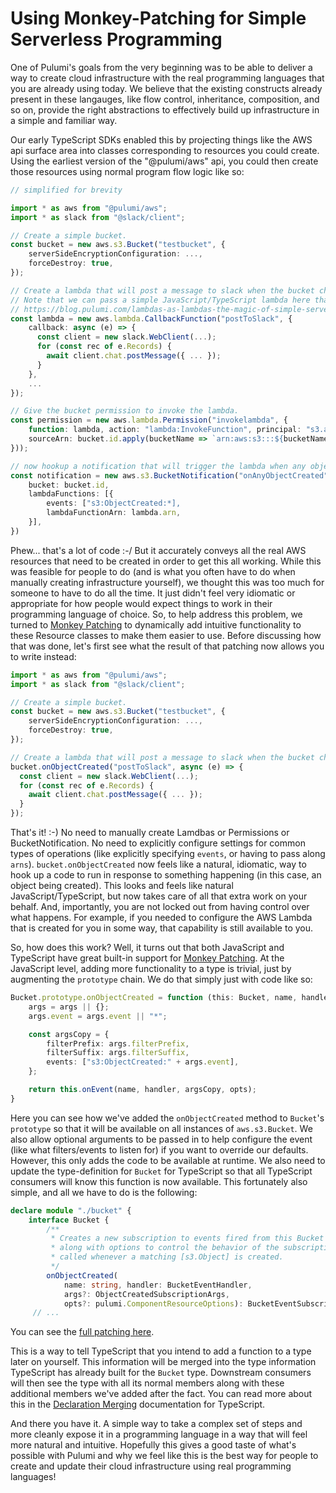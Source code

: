 # Using Monkey-Patching for Simple Serverless Programming

One of Pulumi's goals from the very beginning was to be able to deliver a way to create cloud infrastructure with the real programming languages that you are already using today. We believe that the existing constructs already present in these langauges, like flow control, inheritance, composition, and so on, provide the right abstractions to effectively build up infrastructure in a simple and familiar way.

Our early TypeScript SDKs enabled this by projecting things like the AWS api surface area into classes corresponding to resources you could create.  Using the earliest version of the "@pulumi/aws" api, you could then create those resources using normal program flow logic like so:

```ts
// simplified for brevity

import * as aws from "@pulumi/aws";
import * as slack from "@slack/client";

// Create a simple bucket.
const bucket = new aws.s3.Bucket("testbucket", {
    serverSideEncryptionConfiguration: ...,
    forceDestroy: true,
});

// Create a lambda that will post a message to slack when the bucket changes.
// Note that we can pass a simple JavaScript/TypeScript lambda here thanks to the magic of Lambdas as Lambdas:
// https://blog.pulumi.com/lambdas-as-lambdas-the-magic-of-simple-serverless-functions
const lambda = new aws.lambda.CallbackFunction("postToSlack", { 
    callback: async (e) => {
      const client = new slack.WebClient(...);
      for (const rec of e.Records) {
        await client.chat.postMessage({ ... });
      }
    },
    ...
});

// Give the bucket permission to invoke the lambda.
const permission = new aws.lambda.Permission("invokelambda", {
    function: lambda, action: "lambda:InvokeFunction", principal: "s3.amazonaws.com",
    sourceArn: bucket.id.apply(bucketName => `arn:aws:s3:::${bucketName}`),
}));

// now hookup a notification that will trigger the lambda when any object is created in the bucket.
const notification = new aws.s3.BucketNotification("onAnyObjectCreated", {
    bucket: bucket.id,
    lambdaFunctions: [{
        events: ["s3:ObjectCreated:*],
        lambdaFunctionArn: lambda.arn,
    }],
})
```

Phew... that's a lot of code :-/   But it accurately conveys all the real AWS resources that need to be created in order to get this all working.  While this was feasible for people to do (and is what you often have to do when manually creating infrastructure yourself), we thought this was too much for someone to have to do all the time.  It just didn't feel very idiomatic or appropriate for how people would expect things to work in their programming language of choice.  So, to help address this problem, we turned to [Monkey Patching](https://en.wikipedia.org/wiki/Monkey_patch) to dynamically add intuitive functionality to these Resource classes to make them easier to use.  Before discussing how that was done, let's first see what the result of that patching now allows you to write instead:

```ts
import * as aws from "@pulumi/aws";
import * as slack from "@slack/client";

// Create a simple bucket.
const bucket = new aws.s3.Bucket("testbucket", {
    serverSideEncryptionConfiguration: ...,
    forceDestroy: true,
});

// Create a lambda that will post a message to slack when the bucket changes.
bucket.onObjectCreated("postToSlack", async (e) => {
  const client = new slack.WebClient(...);
  for (const rec of e.Records) {
    await client.chat.postMessage({ ... });
  }
});
```

That's it! :-)  No need to manually create Lamdbas or Permissions or BucketNotification.  No need to explicitly configure settings for common types of operations (like explicitly specifying `events`, or having to pass along `arns`).  `bucket.onObjectCreated` now feels like a natural, idiomatic, way to hook up a code to run in response to something happening (in this case, an object being created).  This looks and feels like natural JavaScript/TypeScript, but now takes care of all that extra work on your behalf.  And, importantly, you are not locked out from having control over what happens.  For example, if you needed to configure the AWS Lambda that is created for you in some way, that capability is still available to you.

So, how does this work?  Well, it turns out that both JavaScript and TypeScript have great built-in support for  [Monkey Patching](https://en.wikipedia.org/wiki/Monkey_patch).  At the JavaScript level, adding more functionality to a type is trivial, just by augmenting the `prototype` chain.  We do that simply just with code like so:

```ts
Bucket.prototype.onObjectCreated = function (this: Bucket, name, handler, args, opts) {
    args = args || {};
    args.event = args.event || "*";

    const argsCopy = {
        filterPrefix: args.filterPrefix,
        filterSuffix: args.filterSuffix,
        events: ["s3:ObjectCreated:" + args.event],
    };

    return this.onEvent(name, handler, argsCopy, opts);
}
```

Here you can see how we've added the `onObjectCreated` method to `Bucket`'s `prototype` so that it will be available on all instances of `aws.s3.Bucket`.  We also allow optional arguments to be passed in to help configure the event (like what filters/events to listen for) if you want to override our defaults.  However, this only adds the code to be available at runtime.  We also need to update the type-definition for `Bucket` for TypeScript so that all TypeScript consumers will know this function is now available.  This fortunately also simple, and all we have to do is the following:

```ts
declare module "./bucket" {
    interface Bucket {
        /**
         * Creates a new subscription to events fired from this Bucket to the handler provided,
         * along with options to control the behavior of the subscription.  The handler will be
         * called whenever a matching [s3.Object] is created.
         */
        onObjectCreated(
            name: string, handler: BucketEventHandler,
            args?: ObjectCreatedSubscriptionArgs,
            opts?: pulumi.ComponentResourceOptions): BucketEventSubscription;
     // ...
```

You can see the [full patching here](https://github.com/pulumi/pulumi-aws/blob/71f11fdea5c7224dd93b774c450d6fc7f0d44b88/sdk/nodejs/s3/s3Mixins.ts#L210-L253).

This is a way to tell TypeScript that you intend to add a function to a type later on yourself.  This information will be merged into the type information TypeScript has already built for the `Bucket` type.  Downstream consumers will then see the type with all its normal members along with these additional members we've added after the fact.  You can read more about this in the [Declaration Merging](https://www.typescriptlang.org/docs/handbook/declaration-merging.html) documentation for TypeScript.

And there you have it.  A simple way to take a complex set of steps and more cleanly expose it in a programming language in a way that will feel more natural and intuitive.  Hopefully this gives a good taste of what's possible with Pulumi and why we feel like this is the best way for people to create and update their cloud infrastructure using real programming languages!
